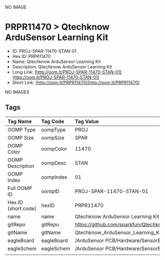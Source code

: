 


  
NO IMAGE  
# PRPR11470 > Qtechknow ArduSensor Learning Kit

- ID: PROJ-SPAR-11470-STAN-01
- Hex ID: PRPR11470
- Name: Qtechknow ArduSensor Learning Kit
- Description: Qtechknow ArduSensor Learning Kit
- Long Link: [http://oom.lt/PROJ-SPAR-11470-STAN-01](http://oom.lt/PROJ-SPAR-11470-STAN-01)
- Short Link: [http://oom.lt/PRPR11470](http://oom.lt/PRPR11470)
  
NO IMAGES  
## Tags
  

|Tag Name|Tag Code|Tag Value|
| :--- | :--- | :--- |
|OOMP Type|oompType|PROJ|
|OOMP Size|oompSize|SPAR|
|OOMP Color|oompColor|11470|
|OOMP Description|oompDesc|STAN|
|OOMP Index|oompIndex|01|
|Full OOMP ID|oompID|PROJ-SPAR-11470-STAN-01|
|Hex ID (short code)|hexID|PRPR11470|
|name|name|Qtechknow ArduSensor Learning Kit|
|gitRepo|gitRepo|https://github.com/sparkfun/Qtechknow_ArduSensor_Learning_Kit|
|gitName|gitName|Qtechknow_ArduSensor_Learning_Kit|
|eagleBoard|eagleBoard|/ArduSensor PCB/Hardware/SensorBoard-v11.brd|
|eagleSchem|eagleSchem|/ArduSensor PCB/Hardware/SensorBoard-v11.sch|
||||
